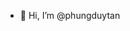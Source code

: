 - 👋 Hi, I’m @phungduytan


<!---
phungduytan/phungduytan is a ✨ special ✨ repository because its `README.md` (this file) appears on your GitHub profile.
You can click the Preview link to take a look at your changes.
--->
